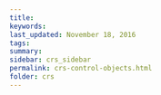 ```yaml
---
title:  
keywords: 
last_updated: November 18, 2016
tags: 
summary: 
sidebar: crs_sidebar
permalink: crs-control-objects.html
folder: crs
---
```


 

